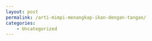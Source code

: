 ```yaml
---
layout: post
permalink: /arti-mimpi-menangkap-ikan-dengan-tangan/
categories:
    - Uncategorized
---
```


